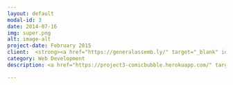 ```yaml
---
layout: default
modal-id: 3
date: 2014-07-16
img: super.png
alt: image-alt
project-date: February 2015
client:  <strong><a href="https://generalassemb.ly/" target="_blank" id="special" >General Assembly</a></strong> 
category: Web Development
description: <a href="https://project3-comicbubble.herokuapp.com/" target="_blank" data-tooltip="Click on image to go to website"><img src="http://imageshack.com/a/img673/1182/yGyt9l.png"id="center"></a><br><br><strong>COMIC BUBBLE</strong><br>For the third project of our course I chose to build a comic app. The initial scope was to plug into the COMIC VINE database api and then use D3 (Data-Driven Documents) to simulate the comics in the database as a 'bubble cloud'. Designs, layouts, illustrations and logos were created by me in Photoshop. The web page was made with Ruby on Rails, D3, Html, CSS, JQuery and CoffeeScript. Comic Bubble website is responsive.

---
```

